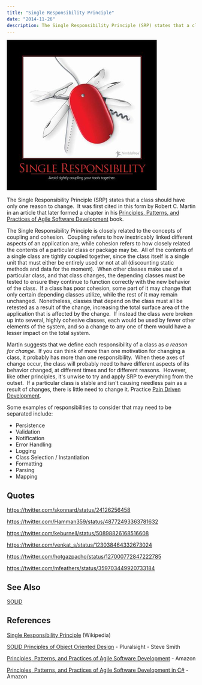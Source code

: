 ```yaml
---
title: "Single Responsibility Principle"
date: "2014-11-26"
description: The Single Responsibility Principle (SRP) states that a class should have only one reason to change.
---
```


![SingleResponsibility](images/single-responsibility-400x400.jpg)

The Single Responsibility Principle (SRP) states that a class should have only one reason to change.  It was first cited in this form by Robert C. Martin in an article that later formed a chapter in his [Principles, Patterns, and Practices of Agile Software Development](http://amzn.to/1cu7La6) book.

The Single Responsibility Principle is closely related to the concepts of coupling and cohesion.  Coupling refers to how inextricably linked different aspects of an application are, while cohesion refers to how closely related the contents of a particular class or package may be.  All of the contents of a single class are tightly coupled together, since the class itself is a single unit that must either be entirely used or not at all (discounting static methods and data for the moment).  When other classes make use of a particular class, and that class changes, the depending classes must be tested to ensure they continue to function correctly with the new behavior of the class.  If a class has poor cohesion, some part of it may change that only certain depending classes utilize, while the rest of it may remain unchanged.  Nonetheless, classes that depend on the class must all be retested as a result of the change, increasing the total surface area of the application that is affected by the change.  If instead the class were broken up into several, highly cohesive classes, each would be used by fewer other elements of the system, and so a change to any one of them would have a lesser impact on the total system.

Martin suggests that we define each responsibility of a class as _a reason for change_.  If you can think of more than one motivation for changing a class, it probably has more than one responsibility.  When these axes of change occur, the class will probably need to have different aspects of its behavior changed, at different times and for different reasons.  However, like other principles, it's unwise to try and apply SRP to everything from the outset.  If a particular class is stable and isn't causing needless pain as a result of changes, there is little need to change it. Practice [Pain Driven Development](/practices/pain-driven-development).

Some examples of responsibilities to consider that may need to be separated include:

- Persistence
- Validation
- Notification
- Error Handling
- Logging
- Class Selection / Instantiation
- Formatting
- Parsing
- Mapping

## Quotes

https://twitter.com/skonnard/status/24126256458

https://twitter.com/Hamman359/status/48772493363781632

https://twitter.com/keburnell/status/50898826168516608

https://twitter.com/venkat_s/status/123038464332673024

https://twitter.com/hotgazpacho/status/127000772847222785

https://twitter.com/mfeathers/status/359703449920733184

## See Also

[SOLID](/principles/solid)

## References

[Single Responsibility Principle](http://en.wikipedia.org/wiki/Single_responsibility_principle) (Wikipedia)

[SOLID Principles of Object Oriented Design](https://www.pluralsight.com/courses/principles-oo-design) - Pluralsight - Steve Smith

[Principles, Patterns, and Practices of Agile Software Development](http://amzn.to/1cu7La6) - Amazon

[Principles, Patterns, and Practices of Agile Software Development in C#](http://amzn.to/RiNdCs) - Amazon
